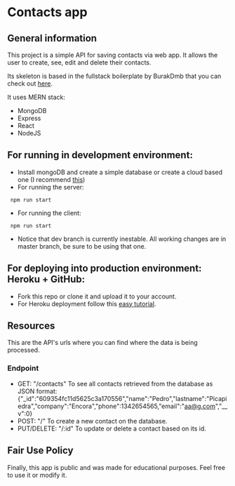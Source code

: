 # Contacts app

## General information

This project is a simple API for saving contacts via web app. It allows the user to create, see, edit and delete their contacts.

Its skeleton is based in the fullstack boilerplate by BurakDmb that you can check out [here](https://github.com/BurakDmb/MERN-EasyBoilerplate).

It uses MERN stack:
- MongoDB
- Express
- React
- NodeJS

## For running in development environment:
 - Install mongoDB and create a simple database or create a cloud based one (I recommend [this](https://www.mongodb.com/cloud))
 - For running the server:
  ```
   npm run start
   ```
  - For running the client:
  ```
   npm run start
   ```  
  - Notice that dev branch is currently inestable. All working changes are in master branch, be sure to be using that one. 

## For deploying into production environment: Heroku + GitHub:
- Fork this repo or clone it and upload it to your account.
- For Heroku deployment follow this [easy tutorial](https://www.youtube.com/watch?v=QUvxrzINj5Q).

## Resources
This are the API's urls where you can find where the data is being processed.
### Endpoint 
- GET: "/contacts"
To see all contacts retrieved from the database as JSON format: {"_id":"609354fc11d5625c3a170556","name":"Pedro","lastname":"Picapiedra","company":"Encora","phone":1342654565,"email":"aa@g.com","__v":0}
- POST: "/"
To create a new contact on the database.
- PUT/DELETE: "/:id"
To update or delete a contact based on its id.

## Fair Use Policy

Finally, this app is public and was made for educational purposes. Feel free to use it or modify it. 
